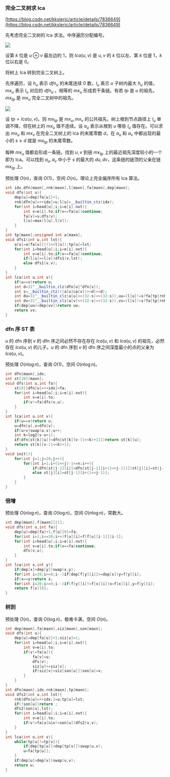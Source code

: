 ###  完全二叉树求 lca

[https://blog.csdn.net/kksleric/article/details/7836649](https://blog.csdn.net/kksleric/article/details/7836649)

先考虑完全二叉树的 lca 求法。中序遍历分配编号。

![](https://yhddd123.github.io/post-images/1709211082054.jpg)

设第 $k$ 位是 $u\oplus v$ 最左边的 $1$，则 $lca(u,v)$ 是 $u,v$ 的 $k$  位以左、第 $k$ 位是 $1$，$k$ 位以右是 $0$。

将树上 lca 转到完全二叉树上。

先序遍历，设 $h_u$ 表示 $dfn_u$ 的末尾连续 $0$ 数，$l_u$ 表示 $u$ 子树内最大 $h_u$ 的值，$mx_u$ 表示 $l_u$ 对应的 $dfn_u$ 。相等的 $mx_u$ 形成若干条链。有若 $tp$ 是 $u$ 的祖先，$mx_{tp}$ 是 $mx_u$ 完全二叉树中的祖先。

![](https://yhddd123.github.io/post-images/1709211620182.jpg)

设 $tp=lca(u,v)$。则 $mx_{tp}$ 是 $mx_u,mx_v$ 的公共祖先。树上根到节点路径上 $l_u$ 单调不降，但在树上的 $mx_u$ 值不连续。设 $a_u$ 表示从根到 $u$ 哪些 $l_u$ 值存在。可以求出 $mx_u$ 和 $mx_v$ 在完全二叉树上的 lca 的末尾零数 $d$，在 $a_u$ 和 $a_v$ 中都出现的最小的 $s\ge d$ 就是 $mx_{tp}$ 的末尾零数。

每种 $mx_u$ 值都会形成一条链。找到 $u,v$ 到链 $mx_{tp}$ 上的最近祖先深度较小的一个即为 lca。可以找到 $a_u,a_v$ 中小于 $s$ 的最大的 $du,dv$，这条链的链顶的父亲在链 $mx_{tp}$ 上。

预处理 $O(n)$，查询 $O(1)$，空间 $O(n)$。理论上完全偏序所有 lca 算法。

```cpp
int idx,dfn[maxn],rnk[maxn],l[maxn],fa[maxn],dep[maxn];
void dfs(int u){
	dep[u]=dep[fa[u]]+1;
	rnk[dfn[u]=++idx]=u;l[u]=__builtin_ctz(idx);
	for(int i=head[u];i;i=e[i].nxt){
		int v=e[i].to;if(v==fa[u])continue;
		fa[v]=u;dfs(v);
		l[u]=max(l[u],l[v]);
	}
}
int tp[maxn];unsigned int a[maxn];
void dfs1(int u,int lst){
	a[u]=a[fa[u]]|(1<<l[u]);tp[u]=lst;
	for(int i=head[u];i;i=e[i].nxt){
		int v=e[i].to;if(v==fa[u])continue;
		if(l[u]==l[v])dfs1(v,lst);
		else dfs1(v,v);
	}
}
int lca(int u,int v){
	if(u==v)return u;
	int d=31^__builtin_clz(dfn[u]^dfn[v]);
	int s=__builtin_ctz(((a[u]&a[v])>>d)<<d);
	int du=31^__builtin_clz(a[u]<<(32-s)>>(32-s)),uu=(l[u]!=s?fa[tp[rnk[((dfn[u]>>du)|1)<<du]]]:u);
	int dv=31^__builtin_clz(a[v]<<(32-s)>>(32-s)),vv=(l[v]!=s?fa[tp[rnk[((dfn[v]>>dv)|1)<<dv]]]:v);
	if(dep[uu]<dep[vv])return uu;
	return vv;
}
```

### dfn 序 ST 表

$u$ 的 dfn 序到 $v$ 的 dfn 序之间必然不存在存在 $lca(u,v)$ 和 $lca(u,v)$ 的祖先，必然存在 $lca(u,v)$ 的儿子。$u$ 的 dfn 序到 $v$ 的 dfn 序之间深度最小的点的父亲为 $lca(u,v)$。

预处理 $O(n\log n)$，查询 $O(1)$，空间 $O(n\log n)$。

```cpp
int dfn[maxn],idx;
int st[20][maxn];
void dfs(int u,int fa){
	st[0][dfn[u]=++idx]=fa;
	for(int i=head[u];i;i=e[i].nxt){
		int v=e[i].to;
		if(v!=fa)dfs(v,u);
	}
}
int lca(int u,int v){
	if(u==v)return u;
	u=dfn[u],v=dfn[v];
	if(u>v)swap(u,v);u++;
	int k=log2(v-u+1);
	if(dfn[st[k][u]]<dfn[st[k][v-(1<<k)+1]])return st[k][u];
	return st[k][v-(1<<k)+1];
}
void init(){
	for(int j=1;j<20;j++){
		for(int i=1;i+(1<<j)-1<=n;i++){
			if(dfn[st[j-1][i]]<dfn[st[j-1][i+(1<<j-1)]])st[j][i]=st[j-1][i];
			else st[j][i]=st[j-1][i+(1<<j-1)];
		}
	}
}
```

### 倍增

预处理 $O(n\log n)$，查询 $O(\log n)$，空间 $O(n\log n)$，常数大。

```cpp
int dep[maxn],f[maxn][21];
void dfs(int u,int fa){
	dep[u]=dep[fa]+1;f[u][0]=fa;
	for(int i=1;i<=20;i++)f[u][i]=f[f[u][i-1]][i-1];
	for(int i=head[u];i;i=e[i].nxt){
		int v=e[i].to;if(v==fa)continue;
		dfs(v,u);
	}
}
int lca(int x,int y){
	if(dep[x]>dep[y])swap(x,y);
	for(int i=20;i>=0;i--)if(dep[f[y][i]]>=dep[x])y=f[y][i];
	if(x==y)return x;
	for(int i=20;i>=0;i--)if(f[y][i]!=f[x][i])x=f[x][i],y=f[y][i];
	return f[x][0];
}
```

### 树剖

预处理 $O(n)$，查询 $O(\log n)$，极难卡满，空间 $O(n)$。

```cpp
int dep[maxn],fa[maxn],siz[maxn],son[maxn];
void dfs(int u){
	dep[u]=dep[fa[u]]+1;siz[u]=1;
	for(int i=head[u];i;i=e[i].nxt){
		int v=e[i].to;
		if(v!=fa[u]){
			fa[v]=u;
			dfs(v);
			siz[u]+=siz[v];
			if(siz[v]>siz[son[u]])son[u]=v;
		}
	}
}
int dfn[maxn],idx,rnk[maxn],tp[maxn];
void dfs2(int u,int lst){
	rnk[dfn[u]=++idx;]=u;tp[u]=lst;
	if(!son[u])return ;
	dfs2(son[u],lst);
	for(int i=head[u];i;i=e[i].nxt){
		int v=e[i].to;
		if(v!=fa[u]&&v!=son[u])dfs2(v,v);
	}
}
int lca(int u,int v){
	while(tp[u]!=tp[v]){
		if(dep[tp[u]]<dep[tp[v]])swap(u,v);
		u=fa[tp[u]];
	}
	if(dep[u]>dep[v])swap(u,v);
	return u;
}
```
